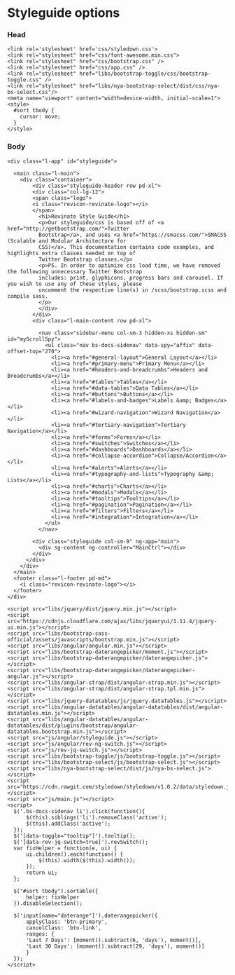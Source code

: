 # Styleguide options

### Head
    <link rel='stylesheet' href='css/styledown.css'>
    <link rel="stylesheet" href="css/font-awesome.min.css">
    <link rel="stylesheet" href="css/bootstrap.css" />
    <link rel="stylesheet" href="css/app.css" />
    <link rel="stylesheet" href="libs/bootstrap-toggle/css/bootstrap-toggle.css" />
    <link rel="stylesheet" href="libs/nya-bootstrap-select/dist/css/nya-bs-select.css"/>
    <meta name="viewport" content="width=device-width, initial-scale=1">
    <style>
      #sort tbody {
        cursor: move;
      }
    </style>

### Body

    <div class="l-app" id="styleguide">

      <main class="l-main">
        <div class="container">
            <div class="styleguide-header row pd-xl">
            <div class="col-lg-12">
            <span class="logo">
            <i class="revicon-revinate-logo"></i>
            </span>
              <h1>Revinate Style Guide</h1>
              <p>Our styleguide/css is based off of <a href="http://getbootstrap.com/">Twitter
              Bootstrap</a>, and uses <a href="https://smacss.com/">SMACSS (Scalable and Modular Architecture for
              CSS)</a>. This documentation contains code examples, and highlights extra classes needed on top of
              Twitter Bootstrap classes.</p>
              <p>PS. In order to optimize css load time, we have removed the following unnecessary Twitter Bootstrap
              includes: print, glyphicons, progress bars and carousel. If you wish to use any of these styles, please
              uncomment the respective line(s) in /scss/bootstrap.scss and compile sass.
              </p>
              </div>
            </div>
            <div class="l-main-content row pd-xl">

              <nav class="sidebar-menu col-sm-3 hidden-xs hidden-sm" id="myScrollSpy">
                <ul class="nav bs-docs-sidenav" data-spy="affix" data-offset-top="270">
                  <li><a href="#general-layout">General Layout</a></li>  
                  <li><a href="#primary-menu">Primary Menu</a></li>
                  <li><a href="#headers-and-breadcrumbs">Headers and Breadcrumbs</a></li>
                  <li><a href="#tables">Tables</a></li>
                  <li><a href="#data-tables">Data Tables</a></li>
                  <li><a href="#buttons">Buttons</a></li>
                  <li><a href="#labels-and-badges">Labels &amp; Badges</a></li>
                  <li><a href="#wizard-navigation">Wizard Navigation</a></li>
                  <li><a href="#tertiary-navigation">Tertiary Navigation</a></li>
                  <li><a href="#forms">Forms</a></li>
                  <li><a href="#switches">Switches</a></li>
                  <li><a href="#dashboards">Dashboards</a></li>
                  <li><a href="#collapse-accordion">Collapse/Accordion</a></li>
                  <li><a href="#alerts">Alerts</a></li>
                  <li><a href="#typography-and-lists">Typography &amp; Lists</a></li>
                  <li><a href="#charts">Charts</a></li>
                  <li><a href="#modals">Modals</a></li>
                  <li><a href="#tooltips">Tooltips</a></li>
                  <li><a href="#pagination">Pagination</a></li>
                  <li><a href="#filters">Filters</a></li>
                  <li><a href="#integration">Integration</a></li>
                </ul>
              </nav>

            <div class="styleguide col-sm-9" ng-app="main">
              <div sg-content ng-controller="MainCtrl"></div>
            </div>
          </div>
        </div>
      </main>
      <footer class="l-footer pd-md">
        <i class="revicon-revinate-logo"></i>
      </footer>
    </div>

    <script src="libs/jquery/dist/jquery.min.js"></script>
    <script src="https://cdnjs.cloudflare.com/ajax/libs/jqueryui/1.11.4/jquery-ui.min.js"></script>
    <script src="libs/bootstrap-sass-official/assets/javascripts/bootstrap.min.js"></script>
    <script src="libs/angular/angular.min.js"></script>
    <script src="libs/bootstrap-daterangepicker/moment.js"></script>
    <script src="libs/bootstrap-daterangepicker/daterangepicker.js"></script>
    <script src="libs/bootstrap-daterangepicker/daterangepicker-angular.js"></script>
    <script src="libs/angular-strap/dist/angular-strap.min.js"></script>
    <script src="libs/angular-strap/dist/angular-strap.tpl.min.js"></script>
    <script src="libs/jquery-datatables/js/jquery.dataTables.js"></script>
    <script src="libs/angular-datatables/angular-datatables/dist/angular-datatables.min.js"></script>
    <script src="libs/angular-datatables/angular-datatables/dist/plugins/bootstrap/angular-datatables.bootstrap.min.js"></script>
    <script src="js/angular/styleguide.js"></script>
    <script src="js/angular/rev-ng-switch.js"></script>
    <script src="js/rev-jq-switch.js"></script>
    <script src="libs/bootstrap-toggle/js/bootstrap-toggle.js"></script>
    <script src="libs/bootstrap-select/js/bootstrap-select.js"></script>
    <script src="libs/nya-bootstrap-select/dist/js/nya-bs-select.js"></script>
    <script src="https://cdn.rawgit.com/styledown/styledown/v1.0.2/data/styledown.js"></script>
    <script src="js/main.js"></script>
    <script>
      $('.bs-docs-sidenav li').click(function(){
          $(this).siblings('li').removeClass('active');
          $(this).addClass('active');
      });
      $('[data-toggle="tooltip"]').tooltip();
      $('[data-rev-jq-switch=true]').revSwitch();
      var fixHelper = function(e, ui) {
          ui.children().each(function() {
              $(this).width($(this).width());
          });
          return ui;
      };

      $("#sort tbody").sortable({
          helper: fixHelper
      }).disableSelection();

      $('input[name="daterange"]').daterangepicker({
          applyClass: 'btn-primary',
          cancelClass: 'btn-link',
          ranges: {
          'Last 7 Days': [moment().subtract(6, 'days'), moment()],
          'Last 30 Days': [moment().subtract(29, 'days'), moment()]
          }
      });
    </script>
